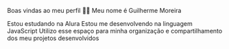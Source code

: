 Boas vindas ao meu perfil 💙💙
Meu nome é Guilherme Moreira

Estou estudando na Alura
Estou me desenvolvendo na linguagem JavaScript
Utilizo esse espaço para minha organização e compartilhamento dos meu projetos desenvolvidos
